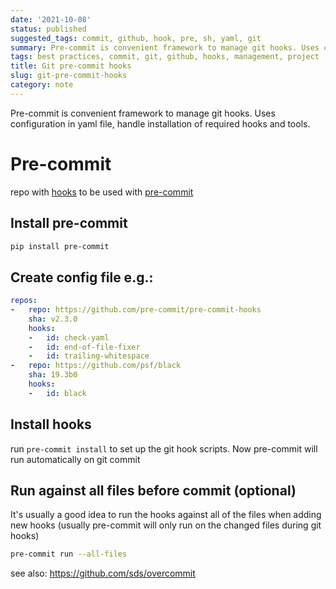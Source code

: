 ```yaml
---
date: '2021-10-08'
status: published
suggested_tags: commit, github, hook, pre, sh, yaml, git
summary: Pre-commit is convenient framework to manage git hooks. Uses configuration in yaml file, handle installation of required hooks and tools.
tags: best practices, commit, git, github, hooks, management, project
title: Git pre-commit hooks
slug: git-pre-commit-hooks
category: note
---
```


Pre-commit is convenient framework to manage git hooks. Uses configuration in yaml file, handle installation of required hooks and tools.

# Pre-commit
repo with [hooks](https://github.com/pre-commit/pre-commit-hooks) to be used with [pre-commit](https://pre-commit.com/)

## Install pre-commit
```sh
pip install pre-commit
```

## Create config file e.g.:
```yaml
repos:
-   repo: https://github.com/pre-commit/pre-commit-hooks
    sha: v2.3.0
    hooks:
    -   id: check-yaml
    -   id: end-of-file-fixer
    -   id: trailing-whitespace
-   repo: https://github.com/psf/black
    sha: 19.3b0
    hooks:
    -   id: black
```

## Install hooks
run `pre-commit install` to set up the git hook scripts. Now pre-commit will run automatically on git commit

## Run against all files before commit (optional)
It's usually a good idea to run the hooks against all of the files when adding new hooks (usually pre-commit will only run on the changed files during git hooks)
```sh
pre-commit run --all-files
```

see also: https://github.com/sds/overcommit

